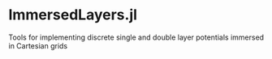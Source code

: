 # ImmersedLayers.jl
Tools for implementing discrete single and double layer potentials immersed in Cartesian grids
